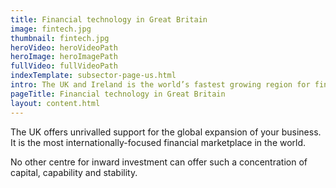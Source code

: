```yaml
---
title: Financial technology in Great Britain
image: fintech.jpg 
thumbnail: fintech.jpg
heroVideo: heroVideoPath
heroImage: heroImagePath
fullVideo: fullVideoPath
indexTemplate: subsector-page-us.html
intro: The UK and Ireland is the world’s fastest growing region for financial technology (fintech) inward investment. Many of the biggest players in fintech have chosen to set up or expand their global operations in Britain.
pageTitle: Financial technology in Great Britain
layout: content.html
---
```


The UK offers unrivalled support for the global expansion of your business. It is the most internationally-focused financial marketplace in the world. 

No other centre for inward investment can offer such a concentration of capital, capability and stability.